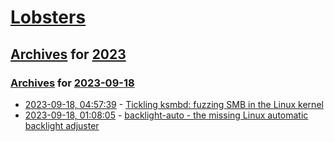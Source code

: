 # [Lobsters](../../../README.md)

## [Archives](../../index.md) for [2023](../index.md)

### [Archives](../../index.md) for [2023-09-18](index.md)

* [2023-09-18, 04:57:39](https://lobste.rs/s/mat4pb/tickling_ksmbd_fuzzing_smb_linux_kernel) - [Tickling ksmbd: fuzzing SMB in the Linux kernel](https://pwning.tech/ksmbd-syzkaller/)
* [2023-09-18, 01:08:05](https://lobste.rs/s/w1oxtc/backlight_auto_missing_linux_automatic) - [backlight-auto - the missing Linux automatic backlight adjuster](https://len.falken.directory/backlight-auto.html)
